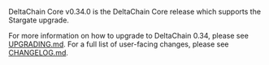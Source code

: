 DeltaChain Core v0.34.0 is the DeltaChain Core release which supports the Stargate upgrade. 

For more information on how to upgrade to DeltaChain 0.34, please see [UPGRADING.md](https://github.com/DeltaChain/DeltaChain/blob/release/v0.34.0/UPGRADING.md). 
For a full list of user-facing changes, please see [CHANGELOG.md](https://github.com/DeltaChain/DeltaChain/blob/release/v0.34.0/CHANGELOG.md). 